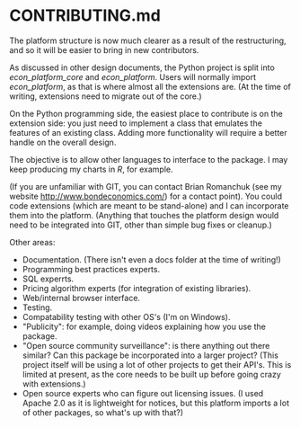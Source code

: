 # CONTRIBUTING.md

The platform structure is now much clearer as a result of the restructuring,
and so it will be easier to bring in new contributors.

As discussed in other design documents, the Python project is split into 
*econ_platform_core* and *econ_platform*. Users will normally import *econ_platform*,
as that is where almost all the extensions are. (At the time of writing, extensions
need to migrate out of the core.)

On the Python programming side, the easiest place to contribute is on the extension
side: you just need to implement a class that emulates the features of an existing
class. Adding more functionality will require a better handle on the overall design.

The objective is to allow other languages to interface to the package. I may keep 
producing my charts in *R*, for example.

(If you are unfamiliar with GIT, you can contact Brian Romanchuk (see my website
http://www.bondeconomics.com/) for a contact point). You could code extensions
(which are meant to be stand-alone) and I can incorporate them into the platform.
(Anything that touches the platform design would need to be integrated into GIT,
other than simple bug fixes or cleanup.)

Other areas:

- Documentation. (There isn't even a docs folder at the time of writing!)
- Programming best practices experts.
- SQL experrts.
- Pricing algorithm experts (for integration of existing libraries).
- Web/internal browser interface.
- Testing.
- Compatability testing with other OS's (I'm on Windows).
- "Publicity": for example, doing videos explaining how you use the package.
- "Open source community surveillance": is there anything out there similar? Can 
this package be incorporated into a larger project? (This project itself will
be using a lot of other projects to get their API's. This is limited at present, 
as the core needs to be built up before going crazy with extensions.)
- Open source experts who can figure out licensing issues. (I used Apache 2.0 as 
it is lightweight for notices, but this platform imports a lot of other packages,
so what's up with that?) 
